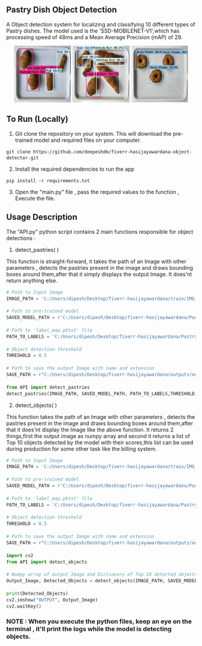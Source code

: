 ## Pastry Dish Object Detection

A Object detection system for localizing and classifying 10 different types of Pastry dishes. The model used is the 'SSD-MOBILENET-V1',which has processing speed of 48ms and a Mean Average Precision (mAP) of 29.

<div float="left" align="center">
<img src="/outputs/output1.jpeg"  width="30%"/>
<img src="/outputs/output2.jpeg"  width="30%"/> 
<img src="/outputs/output3.jpeg"  width="30%"/> 
</div>


## To Run (Locally)

1. Git clone the repository on your system. This will download the pre-trained model and required files on your computer.
```
git clone https://github.com/deepeshdm/fiverr-hasijayawardana-object-detector.git
```

2. Install the required dependencies to run the app
```
pip install -r requirements.txt
```

3. Open the "main.py" file , pass the required values to the function , Execute the file.



## Usage Description


The "API.py" python script contains 2 main functions responsible for object detections :

1. detect_pastries( )

This function is straight-forward, it takes the path of an Image with other parameters , detects the pastries present in the image and draws bounding boxes around them,after that it simply displays the output Image. It does'nt return anything else.

```python
# Path to Input Image
IMAGE_PATH = 'C:/Users/dipesh/Desktop/fiverr-hasijayawardana/train/IMG_0008.JPG'

# Path to pre-trained model
SAVED_MODEL_PATH = r'C:/Users/dipesh/Desktop/fiverr-hasijayawardana/Pastry Detection/saved_model'

# Path to 'label_map.pbtxt' file
PATH_TO_LABELS = 'C:/Users/dipesh/Desktop/fiverr-hasijayawardana/Pastry Detection/label_map.pbtxt'

# Object detection threshold
THRESHOLD = 0.5

# Path to save the output Image with name and extension
SAVE_PATH = r"C:/Users/dipesh/Desktop/fiverr-hasijayawardana/outputs/output.jpeg"

from API import detect_pastries
detect_pastries(IMAGE_PATH, SAVED_MODEL_PATH, PATH_TO_LABELS,THRESHOLD,SAVE_PATH)
```
   
2. detect_objects( )

This function takes the path of an Image with other parameters , detects the pastries present in the image and draws bounding boxes around them,after that it does'nt display the Image like the above function. It returns 2 things,first the output image as numpy array and second it returns a list of Top 10 objects detected by the model with their scores,this list can be used during production for some other task like the billing system.


```python
# Path to Input Image
IMAGE_PATH = 'C:/Users/dipesh/Desktop/fiverr-hasijayawardana/train/IMG_0008.JPG'

# Path to pre-trained model
SAVED_MODEL_PATH = r'C:/Users/dipesh/Desktop/fiverr-hasijayawardana/Pastry Detection/saved_model'

# Path to 'label_map.pbtxt' file
PATH_TO_LABELS = 'C:/Users/dipesh/Desktop/fiverr-hasijayawardana/Pastry Detection/label_map.pbtxt'

# Object detection threshold
THRESHOLD = 0.5

# Path to save the output Image with name and extension
SAVE_PATH = r"C:/Users/dipesh/Desktop/fiverr-hasijayawardana/outputs/output.jpeg"

import cv2
from API import detect_objects

# Numpy array of output Image and Dictionary of Top 10 detected objects with scores
Output_Image, Detected_Objects = detect_objects(IMAGE_PATH, SAVED_MODEL_PATH, PATH_TO_LABELS, THRESHOLD)

print(Detected_Objects)
cv2.imshow("OUTPUT", Output_Image)
cv2.waitKey()
```

### NOTE : When you execute the python files, keep an eye on the terminal , it'll print the logs while the model is detecting objects.





